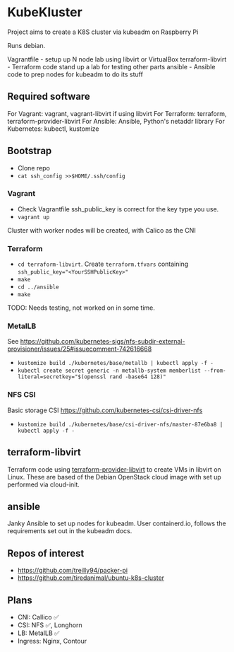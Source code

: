 # KubeKluster

Project aims to create a K8S cluster via kubeadm on Raspberry Pi

Runs debian.

Vagrantfile - setup up N node lab using libvirt or VirtualBox
terraform-libvirt - Terraform code stand up a lab for testing other parts
ansible - Ansible code to prep nodes for kubeadm to do its stuff

## Required software

For Vagrant: vagrant, vagrant-libvirt if using libvirt
For Terraform: terraform, terraform-provider-libvirt
For Ansible: Ansible, Python's netaddr library
For Kubernetes: kubectl, kustomize

## Bootstrap

* Clone repo
* `cat ssh_config >>$HOME/.ssh/config` 

### Vagrant

* Check Vagrantfile ssh_public_key is correct for the key type you use.
* `vagrant up`

Cluster with worker nodes will be created, with Calico as the CNI

### Terraform

* `cd terraform-libvirt`. Create `terraform.tfvars` containing `ssh_public_key="<YourSSHPublicKey>"`
* `make`
* `cd ../ansible`
* `make`

TODO: Needs testing, not worked on in some time.

### MetalLB

See https://github.com/kubernetes-sigs/nfs-subdir-external-provisioner/issues/25#issuecomment-742616668

* `kustomize build ./kubernetes/base/metallb | kubectl apply -f -`
* `kubectl create secret generic -n metallb-system memberlist --from-literal=secretkey="$(openssl rand -base64 128)"`

### NFS CSI

Basic storage CSI https://github.com/kubernetes-csi/csi-driver-nfs

* `kustomize build ./kubernetes/base/csi-driver-nfs/master-87e6ba8 | kubectl apply -f -`

## terraform-libvirt

Terraform code using [terraform-provider-libvirt](https://github.com/dmacvicar/terraform-provider-libvirt)
to create VMs in libvirt on Linux. These are based of the Debian OpenStack cloud image with set up
performed via cloud-init.

## ansible

Janky Ansible to set up nodes for kubeadm. User containerd.io, follows the requirements set out in the kubeadm docs.

## Repos of interest

* https://github.com/treilly94/packer-pi
* https://github.com/tiredanimal/ubuntu-k8s-cluster

## Plans

* CNI: Callico ✅
* CSI: NFS ✅, Longhorn
* LB: MetalLB ✅
* Ingress: Nginx, Contour
